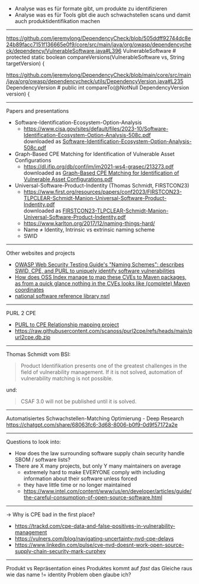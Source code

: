- Analyse was es für formate gibt, um produkte zu identifizieren
- Analyse was es für Tools gibt die auch schwachstellen scans und damit auch produktidentifikation machen

---

https://github.com/jeremylong/DependencyCheck/blob/505ddff92744dc8e24b89facc7151f136665e0f9/core/src/main/java/org/owasp/dependencycheck/dependency/VulnerableSoftware.java#L396
VulnerableSoftware # protected static boolean compareVersions(VulnerableSoftware vs, String targetVersion) {

https://github.com/jeremylong/DependencyCheck/blob/main/core/src/main/java/org/owasp/dependencycheck/utils/DependencyVersion.java#L235
DependencyVersion # public int compareTo(@NotNull DependencyVersion version) {

---

Papers and presentations

- Software-Identification-Ecosystem-Option-Analysis
    - https://www.cisa.gov/sites/default/files/2023-10/Software-Identification-Ecosystem-Option-Analysis-508c.pdf  
      downloaded as
      [Software-Identification-Ecosystem-Option-Analysis-508c.pdf](documents/Software-Identification-Ecosystem-Option-Analysis-508c.pdf)
- Graph-Based CPE Matching for Identification of Vulnerable Asset Configurations
    - https://dl.ifip.org/db/conf/im/im2021-ws4-grasec/213273.pdf  
      downloaded as
      [Graph-Based CPE Matching for Identification of Vulnerable Asset Configurations.pdf](documents/Graph-Based%20CPE%20Matching%20for%20Identification%20of%20Vulnerable%20Asset%20Configurations.pdf)
- Universal-Software-Product-Indentity (Thomas Schmidt, FIRSTCON23)
    - https://www.first.org/resources/papers/conf2023/FIRSTCON23-TLPCLEAR-Schmidt-Manion-Universal-Software-Product-Indentity.pdf  
      downloaded as
      [FIRSTCON23-TLPCLEAR-Schmidt-Manion-Universal-Software-Product-Indentity.pdf](documents/FIRSTCON23-TLPCLEAR-Schmidt-Manion-Universal-Software-Product-Indentity.pdf)
    - https://www.karlton.org/2017/12/naming-things-hard/
    - Name ≠ Identity, Intrinsic vs extrinsic naming scheme
    - SWID

---

Other websites and projects

- [OWASP Web Security Testing Guide's "Naming Schemes": describes SWID, CPE, and PURL to uniquely identify software vulnerabilities](https://owasp.org/www-project-web-security-testing-guide/latest/5-Reporting/02-Naming_Schemes)
- [How does OSS Index manage to map these CVEs to Maven packages, as from a quick glance nothing in the CVEs looks like (complete) Maven coordinates](https://github.com/aboutcode-org/vulnerablecode/issues/279#issuecomment-740439444)
- [national software reference library nsrl](https://www.nist.gov/itl/ssd/software-quality-group/national-software-reference-library-nsrl/nsrl-download/current-rds)

---

PURL 2 CPE

- [PURL to CPE Relationship mapping project](https://github.com/scanoss/purl2cpe)
- https://raw.githubusercontent.com/scanoss/purl2cpe/refs/heads/main/purl2cpe.db.zip

---

Thomas Schmidt vom BSI:

> Product Identifikation presents one of the greatest challenges in the field of vulnerability management.
> If it is not solved, automation of vulnerability matching is not possible.

und:

> CSAF 3.0 will not be published until it is solved.

---

Automatisiertes Schwachstellen-Matching Optimierung - Deep Research
https://chatgpt.com/share/68063fc6-3d68-8006-b0f9-0d9f57172a2e

---

Questions to look into:

- How does the law surrounding software supply chain security handle SBOM / software lists?
- There are X many projects, but only Y many maintainers on average
    - extremely hard to make EVERYONE comply with including information about their software unless forced
    - they have little time or no longer maintained
    - https://www.intel.com/content/www/us/en/developer/articles/guide/the-careful-consumption-of-open-source-software.html

---

→ Why is CPE bad in the first place?

- https://trackd.com/cpe-data-and-false-positives-in-vulnerability-management
- https://vulners.com/blog/navigating-uncertainty-nvd-cpe-delays
- https://www.linkedin.com/pulse/cve-nvd-doesnt-work-open-source-supply-chain-security-mark-curphey

---

Produkt vs Repräsentation eines Produktes
kommt auf _fast_ das Gleiche raus wie das name != identity Problem oben glaube ich?
